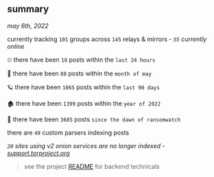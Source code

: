 
## summary
_may 6th, 2022_

currently tracking `101` groups across `145` relays & mirrors - _`55` currently online_

⏲ there have been `18` posts within the `last 24 hours`

🦈 there have been `80` posts within the `month of may`

🪐 there have been `1065` posts within the `last 90 days`

🏚 there have been `1399` posts within the `year of 2022`

🦕 there have been `3685` posts `since the dawn of ransomwatch`

there are `49` custom parsers indexing posts

_`20` sites using v2 onion services are no longer indexed - [support.torproject.org](https://support.torproject.org/onionservices/v2-deprecation/)_

> see the project [README](https://github.com/thetanz/ransomwatch#ransomwatch--) for backend technicals
